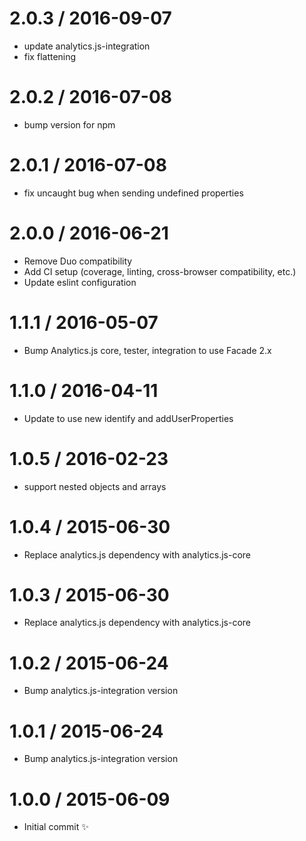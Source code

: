 
2.0.3 / 2016-09-07
==================

  * update analytics.js-integration
  * fix flattening

2.0.2 / 2016-07-08
==================

  * bump version for npm

2.0.1 / 2016-07-08
==================

  * fix uncaught bug when sending undefined properties

2.0.0 / 2016-06-21
==================

  * Remove Duo compatibility
  * Add CI setup (coverage, linting, cross-browser compatibility, etc.)
  * Update eslint configuration

1.1.1 / 2016-05-07
==================

  * Bump Analytics.js core, tester, integration to use Facade 2.x

1.1.0 / 2016-04-11
==================

  * Update to use new identify and addUserProperties

1.0.5 / 2016-02-23
==================

  * support nested objects and arrays

1.0.4 / 2015-06-30
==================

  * Replace analytics.js dependency with analytics.js-core

1.0.3 / 2015-06-30
==================

  * Replace analytics.js dependency with analytics.js-core

1.0.2 / 2015-06-24
==================

  * Bump analytics.js-integration version

1.0.1 / 2015-06-24
==================

  * Bump analytics.js-integration version

1.0.0 / 2015-06-09
==================

  * Initial commit :sparkles:
